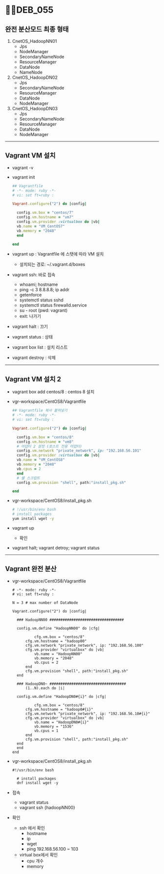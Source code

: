 # DEB_055



## 완전 분산모드 최종 형태

1. CnetOS_HadoopNN01
   * Jps
   * NodeManager
   * SecondaryNameNode
   * ResourceManager
   * DataNode
   * NameNode
2. CnetOS_HadoopDN02
   * Jps
   * SecondaryNameNode
   * ResourceManager
   * DataNode
   * NodeManager
3. CnetOS_HadoopDN03
   * Jps
   * SecondaryNameNode
   * ResourceManager
   * DataNode
   * NodeManager

---

## Vagrant VM 설치

* vagrant -v

* vagrant init

  ```ruby
  ## Vagrantfile
  # -*- mode: ruby -*-
  # vi: set ft=ruby :
  
  Vagrant.configure("2") do |config|
  
    config.vm.box = "centos/7"
    config.vm.hostname = "vm7"
    config.vm.provider :virtualbox do |vb|
  	vb.name = "VM_CentOS7"
  	vb.memory = "2048"
    end
  
  end
  ```

* vagrant up : Vagrantfile 에 스탯에 따라 VM 설치 

  * 설치되는 경로: ~/.vagrant.d/boxes

* vagrant ssh: 바로 접속

  * whoami; hostname
  * ping -c 3 8.8.8.8; ip addr
  * getenforce
  * systemctl status sshd
  * systemctl status firewalld.service
  * su - root (pwd: vagrant)
  * exit: 나가기

* vagrant halt : 끄기

* vagrant status : 상태

* vagrant box list : 설치 리스트

* vagrant destroy : 삭제

---

## Vagrant VM 설치 2

* vagrant box add centos/8 : centos 8 설치

* vgr-workspace/CentOS8/Vagrantfile

  ```ruby
  ## Vagrantfile 복사 붙혀넣기
  # -*- mode: ruby -*-
  # vi: set ft=ruby :
  
  Vagrant.configure("2") do |config|
  
    config.vm.box = "centos/8"
    config.vm.hostname = "vm8"
    # 어댑터 2 설정 (호스트 전용 어댑터)
    config.vm.network "private_network", ip: "192.168.56.101"
    config.vm.provider :virtualbox do |vb|
  	vb.name = "VM_CentOS8"
  	vb.memory = "2048"
  	vb.cpus = 2
    end
    # 쉘 스크립트
    config.vm.provision "shell", path:"install_pkg.sh"
  
  end
  ```

* vgr-workspace/CentOS8/install_pkg.sh

  ```sh
  # !/usr/bin/env bash
  # install packages
  yum install wget -y
  ```

* vagrant up

  * 확인

* vagrant halt; vagrant detroy; vagrant status

---

## Vagrant 완전 분산

* vgr-workspace/CentOS8/Vagrantfile

  ```
  # -*- mode: ruby -*-
  # vi: set ft=ruby :
  
  N = 3 # max number of DataNode
  
  Vagrant.configure("2") do |config|
  
  	### HadoopNN00 ##################################
  
  	config.vm.define "HadoopNN00" do |cfg|
  
     		cfg.vm.box = "centos/8"
  		cfg.vm.hostname = "hadoop00"
  		cfg.vm.network "private_network", ip: "192.168.56.100"
  		cfg.vm.provider "virtualbox" do |vb|
  			vb.name = "HadoopNN00"
  			vb.memory = "2048"
  			vb.cpus = 2
  		end
  		cfg.vm.provision "shell", path:"install_pkg.sh"
  	end
  
  	### HadoopDN0~ ###################################
        (1..N).each do |i|
  
  	config.vm.define "HadoopDN0#{i}" do |cfg|
  
     		cfg.vm.box = "centos/8"
  		cfg.vm.hostname = "hadoop0#{i}"
  		cfg.vm.network "private_network", ip: "192.168.56.10#{i}"
  		cfg.vm.provider "virtualbox" do |vb|
  			vb.name = "HadoopDN0#{i}"
  			vb.memory = "1536"
  			vb.cpus = 1
  		end
  		cfg.vm.provision "shell", path:"install_pkg.sh"
  	end
  	end
  end
  ```

* vgr-workspace/CentOS8/install_pkg.sh

  ```
  #!/usr/bin/env bash
  
  	# install packages
  	dnf install wget -y 
  ```

* 접속

   * vagrant status
   * vagrant ssh {hadoopNN00}

* 확인

  * ssh 에서 확인
    * hostname
    * ip
    * wget
    * ping 192.168.56.100 ~ 103
  * virtual box에서 확인
    * cpu 개수
    * memory
